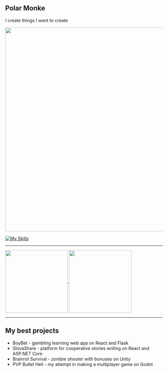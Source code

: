 ## Polar Monke

I create things I want to create

<img src="https://github.com/user-attachments/assets/8451d353-b050-4550-b212-44264b6148da" width="650" />

[![My Skills](https://skillicons.dev/icons?i=js,react,vite,py,flask,cs,dotnet,unity,godot,mysql,sqlite)](https://skillicons.dev)

---

<a href="https://github.com/anuraghazra/github-readme-stats">
  <img height=200 align="center" src="https://github-readme-stats.vercel.app/api?username=PolarMonke&theme=omni" />
</a>
<a href="https://github.com/anuraghazra/convoychat">
  <img height=200 align="center" src="https://github-readme-stats.vercel.app/api/top-langs?username=PolarMonke&layout=compact&langs_count=8&card_width=320&theme=omni" />
</a>

---

## My best projects

- BoyBet - gambling learning web app on React and Flask
- SlovaShare - platform for cooperative stories writing on React and ASP.NET Core
- Brainrot Survival - zombie shooter with bonuses on Unity
- PVP Bullet Hell - my attempt in making a multiplayer game on Godot



